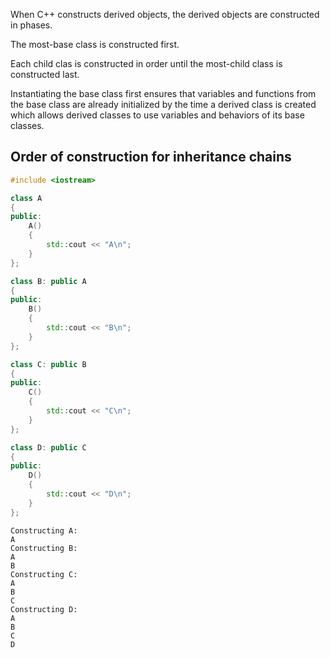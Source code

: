 When C++ constructs derived objects, the derived objects are constructed in phases.

The most-base class is constructed first.

Each child clas is constructed in order until the most-child class is constructed last.

Instantiating the base class first ensures that variables and functions from the base class are already initialized by the time a derived class is created which allows derived classes to use variables and behaviors of its base classes.

## Order of construction for inheritance chains
```cpp
#include <iostream>

class A
{
public:
    A()
    {
        std::cout << "A\n";
    }
};

class B: public A
{
public:
    B()
    {
        std::cout << "B\n";
    }
};

class C: public B
{
public:
    C()
    {
        std::cout << "C\n";
    }
};

class D: public C
{
public:
    D()
    {
        std::cout << "D\n";
    }
};
```

```
Constructing A:
A
Constructing B:
A
B
Constructing C:
A
B
C
Constructing D:
A
B
C
D
```

